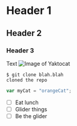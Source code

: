 # Header 1
## Header 2
### Header 3
Text
![Image of Yaktocat](https://octodex.github.com/images/yaktocat.png)

```
$ git clone blah.blah
cloned the repo
```
```javascript
var myCat = "orangeCat";
```

- [ ] Eat lunch
- [ ] Glider things
- [ ] Be the glider
